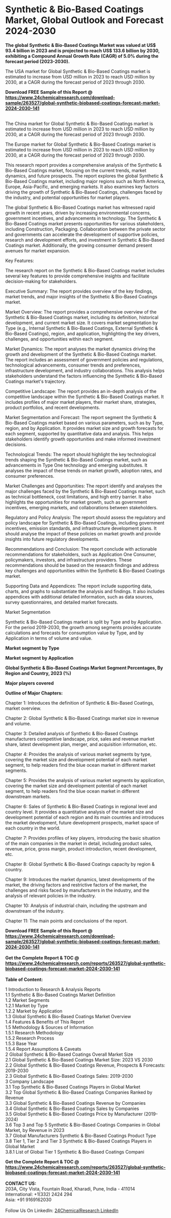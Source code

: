 <h1>Synthetic &amp; Bio-Based Coatings Market, Global Outlook and Forecast 2024-2030</h1><p><strong>The global Synthetic &amp; Bio-Based Coatings Market was valued at US$ 93.4 billion in 2023 and is projected to reach US$ 133.6 billion by 2030, exhibiting a Compound Annual Growth Rate (CAGR) of 5.0% during the forecast period (2023-2030).</strong></p><p>
</p><p>The USA market for Global Synthetic &amp; Bio-Based Coatings market is estimated to increase from USD million in 2023 to reach USD million by 2030, at a CAGR during the forecast period of 2023 through 2030.</p><div><b>Download FREE Sample of this Report @ 
            <a href="https://www.24chemicalresearch.com/download-sample/263527/global-synthetic-biobased-coatings-forecast-market-2024-2030-141">
            https://www.24chemicalresearch.com/download-sample/263527/global-synthetic-biobased-coatings-forecast-market-2024-2030-141</a></b></div><br><p>
</p><p>The China market for Global Synthetic &amp; Bio-Based Coatings market is estimated to increase from USD million in 2023 to reach USD million by 2030, at a CAGR during the forecast period of 2023 through 2030.</p><p>
</p><p>The Europe market for Global Synthetic &amp; Bio-Based Coatings market is estimated to increase from USD million in 2023 to reach USD million by 2030, at a CAGR during the forecast period of 2023 through 2030.</p><p>
</p><p>This research report provides a comprehensive analysis of the Synthetic &amp; Bio-Based Coatings market, focusing on the current trends, market dynamics, and future prospects. The report explores the global Synthetic &amp; Bio-Based Coatings market, including major regions such as North America, Europe, Asia-Pacific, and emerging markets. It also examines key factors driving the growth of Synthetic &amp; Bio-Based Coatings, challenges faced by the industry, and potential opportunities for market players.</p><p>
The global Synthetic &amp; Bio-Based Coatings market has witnessed rapid growth in recent years, driven by increasing environmental concerns, government incentives, and advancements in technology. The Synthetic &amp; Bio-Based Coatings market presents opportunities for various stakeholders, including Construction, Packaging. Collaboration between the private sector and governments can accelerate the development of supportive policies, research and development efforts, and investment in Synthetic &amp; Bio-Based Coatings market. Additionally, the growing consumer demand present avenues for market expansion.</p><p>
Key Features:</p><p>
The research report on the Synthetic &amp; Bio-Based Coatings market includes several key features to provide comprehensive insights and facilitate decision-making for stakeholders.</p><p>
Executive Summary: The report provides overview of the key findings, market trends, and major insights of the Synthetic &amp; Bio-Based Coatings market.</p><p>
Market Overview: The report provides a comprehensive overview of the Synthetic &amp; Bio-Based Coatings market, including its definition, historical development, and current market size. It covers market segmentation by Type (e.g., Internal Synthetic &amp; Bio-Based Coatings, External Synthetic &amp; Bio-Based Coatings), region, and application, highlighting the key drivers, challenges, and opportunities within each segment.</p><p>
Market Dynamics: The report analyses the market dynamics driving the growth and development of the Synthetic &amp; Bio-Based Coatings market. The report includes an assessment of government policies and regulations, technological advancements, consumer trends and preferences, infrastructure development, and industry collaborations. This analysis helps stakeholders understand the factors influencing the Synthetic &amp; Bio-Based Coatings market's trajectory.</p><p>
Competitive Landscape: The report provides an in-depth analysis of the competitive landscape within the Synthetic &amp; Bio-Based Coatings market. It includes profiles of major market players, their market share, strategies, product portfolios, and recent developments.</p><p>
Market Segmentation and Forecast: The report segment the Synthetic &amp; Bio-Based Coatings market based on various parameters, such as by Type, region, and by Application. It provides market size and growth forecasts for each segment, supported by quantitative data and analysis. This helps stakeholders identify growth opportunities and make informed investment decisions.</p><p>
Technological Trends: The report should highlight the key technological trends shaping the Synthetic &amp; Bio-Based Coatings market, such as advancements in Type One technology and emerging substitutes. It analyses the impact of these trends on market growth, adoption rates, and consumer preferences.</p><p>
Market Challenges and Opportunities: The report identify and analyses the major challenges faced by the Synthetic &amp; Bio-Based Coatings market, such as technical bottleneck, cost limitations, and high entry barrier. It also highlights the opportunities for market growth, such as government incentives, emerging markets, and collaborations between stakeholders.</p><p>
Regulatory and Policy Analysis: The report should assess the regulatory and policy landscape for Synthetic &amp; Bio-Based Coatings, including government incentives, emission standards, and infrastructure development plans. It should analyse the impact of these policies on market growth and provide insights into future regulatory developments.</p><p>
Recommendations and Conclusion: The report conclude with actionable recommendations for stakeholders, such as Application One Consumer, policymakers, investors, and infrastructure providers. These recommendations should be based on the research findings and address key challenges and opportunities within the Synthetic &amp; Bio-Based Coatings market.</p><p>
Supporting Data and Appendices: The report include supporting data, charts, and graphs to substantiate the analysis and findings. It also includes appendices with additional detailed information, such as data sources, survey questionnaires, and detailed market forecasts.</p><p>
Market Segmentation</p><p>
Synthetic &amp; Bio-Based Coatings market is split by Type and by Application. For the period 2019-2030, the growth among segments provides accurate calculations and forecasts for consumption value by Type, and by Application in terms of volume and value.</p><p>
<strong>Market segment by Type</strong></p><p>
</p><p>
<strong>Market segment by Application</strong></p><p>
</p><p>
<strong>Global Synthetic &amp; Bio-Based Coatings Market Segment Percentages, By Region and Country, 2023 (%)</strong></p><p>
</p><p>
<strong>Major players covered</strong></p><p>
</p><p>
</p><p><strong>Outline of Major Chapters:</strong></p><p>
Chapter 1: Introduces the definition of Synthetic &amp; Bio-Based Coatings, market overview.</p><p>
Chapter 2: Global Synthetic &amp; Bio-Based Coatings market size in revenue and volume.</p><p>
Chapter 3: Detailed analysis of Synthetic &amp; Bio-Based Coatings manufacturers competitive landscape, price, sales and revenue market share, latest development plan, merger, and acquisition information, etc.</p><p>
Chapter 4: Provides the analysis of various market segments by type, covering the market size and development potential of each market segment, to help readers find the blue ocean market in different market segments.</p><p>
Chapter 5: Provides the analysis of various market segments by application, covering the market size and development potential of each market segment, to help readers find the blue ocean market in different downstream markets.</p><p>
Chapter 6: Sales of Synthetic &amp; Bio-Based Coatings in regional level and country level. It provides a quantitative analysis of the market size and development potential of each region and its main countries and introduces the market development, future development prospects, market space of each country in the world.</p><p>
Chapter 7: Provides profiles of key players, introducing the basic situation of the main companies in the market in detail, including product sales, revenue, price, gross margin, product introduction, recent development, etc.</p><p>
Chapter 8: Global Synthetic &amp; Bio-Based Coatings capacity by region &amp; country.</p><p>
Chapter 9: Introduces the market dynamics, latest developments of the market, the driving factors and restrictive factors of the market, the challenges and risks faced by manufacturers in the industry, and the analysis of relevant policies in the industry.</p><p>
Chapter 10: Analysis of industrial chain, including the upstream and downstream of the industry.</p><p>
Chapter 11: The main points and conclusions of the report.</p><div><b>Download FREE Sample of this Report @ 
            <a href="https://www.24chemicalresearch.com/download-sample/263527/global-synthetic-biobased-coatings-forecast-market-2024-2030-141">
            https://www.24chemicalresearch.com/download-sample/263527/global-synthetic-biobased-coatings-forecast-market-2024-2030-141</a></b></div><br><div><b>Get the Complete Report & TOC @ 
            <a href="https://www.24chemicalresearch.com/reports/263527/global-synthetic-biobased-coatings-forecast-market-2024-2030-141">
            https://www.24chemicalresearch.com/reports/263527/global-synthetic-biobased-coatings-forecast-market-2024-2030-141</a></b></div><br>
            <b>Table of Content:</b><p>1 Introduction to Research & Analysis Reports<br />
    1.1 Synthetic & Bio-Based Coatings Market Definition<br />
    1.2 Market Segments<br />
        1.2.1 Market by Type<br />
        1.2.2 Market by Application<br />
    1.3 Global Synthetic & Bio-Based Coatings Market Overview<br />
    1.4 Features & Benefits of This Report<br />
    1.5 Methodology & Sources of Information<br />
        1.5.1 Research Methodology<br />
        1.5.2 Research Process<br />
        1.5.3 Base Year<br />
        1.5.4 Report Assumptions & Caveats<br />
2 Global Synthetic & Bio-Based Coatings Overall Market Size<br />
    2.1 Global Synthetic & Bio-Based Coatings Market Size: 2023 VS 2030<br />
    2.2 Global Synthetic & Bio-Based Coatings Revenue, Prospects & Forecasts: 2019-2030<br />
    2.3 Global Synthetic & Bio-Based Coatings Sales: 2019-2030<br />
3 Company Landscape<br />
    3.1 Top Synthetic & Bio-Based Coatings Players in Global Market<br />
    3.2 Top Global Synthetic & Bio-Based Coatings Companies Ranked by Revenue<br />
    3.3 Global Synthetic & Bio-Based Coatings Revenue by Companies<br />
    3.4 Global Synthetic & Bio-Based Coatings Sales by Companies<br />
    3.5 Global Synthetic & Bio-Based Coatings Price by Manufacturer (2019-2024)<br />
    3.6 Top 3 and Top 5 Synthetic & Bio-Based Coatings Companies in Global Market, by Revenue in 2023<br />
    3.7 Global Manufacturers Synthetic & Bio-Based Coatings Product Type<br />
    3.8 Tier 1, Tier 2 and Tier 3 Synthetic & Bio-Based Coatings Players in Global Market<br />
        3.8.1 List of Global Tier 1 Synthetic & Bio-Based Coatings Compani</p><div><b>Get the Complete Report & TOC @ 
            <a href="https://www.24chemicalresearch.com/reports/263527/global-synthetic-biobased-coatings-forecast-market-2024-2030-141">
            https://www.24chemicalresearch.com/reports/263527/global-synthetic-biobased-coatings-forecast-market-2024-2030-141</a></b></div><br><b>CONTACT US:</b><br>
            203A, City Vista, Fountain Road, Kharadi, Pune, India - 411014<br>
            International: +1(332) 2424 294<br>
            Asia: +91 9169162030 <br><br>
            Follow Us On LinkedIn: <a href="https://www.linkedin.com/company/24chemicalresearch/">24ChemicalResearch LinkedIn</a>